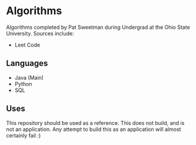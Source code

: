 # Algorithms
Algorithms completed by Pat Sweetman during Undergrad at the Ohio State University. Sources include:
* Leet Code

## Languages
* Java (Main)
* Python
* SQL
## Uses
This repository should be used as a reference. This does not build, and is not an application. Any attempt to build this as an application will almost certainly fail :)
